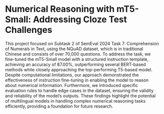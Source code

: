 # Numerical Reasoning with mT5-Small: Addressing Cloze Test Challenges
This project focused on Subtask 2 of SemEval 2024 Task 7: Comprehension of Numerals in Text, using the NQuAD dataset, which is in traditional Chinese and consists of over 70,000 questions. To address the task, we fine-tuned the mT5-Small model with a structured instruction template, achieving an accuracy of 87.00%, outperforming several BERT-based methods while closely approaching the top-performing T5-based model. Despite computational limitations, our approach demonstrated the effectiveness of instruction fine-tuning in enabling the model to reason about numerical information. Furthermore, we introduced specific evaluation rules to handle edge cases in the dataset, ensuring the validity and reliability of the model’s outputs. These findings highlight the potential of multilingual models in handling complex numerical reasoning tasks efficiently, providing a foundation for future research.
